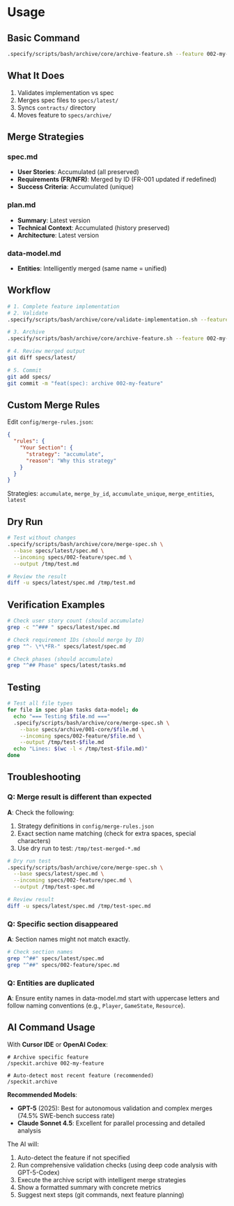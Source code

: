 # Usage

## Basic Command

```bash
.specify/scripts/bash/archive/core/archive-feature.sh --feature 002-my-feature
```

## What It Does

1. Validates implementation vs spec
2. Merges spec files to `specs/latest/`
3. Syncs `contracts/` directory
4. Moves feature to `specs/archive/`

## Merge Strategies

### spec.md

- **User Stories**: Accumulated (all preserved)
- **Requirements (FR/NFR)**: Merged by ID (FR-001 updated if redefined)
- **Success Criteria**: Accumulated (unique)

### plan.md

- **Summary**: Latest version
- **Technical Context**: Accumulated (history preserved)
- **Architecture**: Latest version

### data-model.md

- **Entities**: Intelligently merged (same name = unified)

## Workflow

```bash
# 1. Complete feature implementation
# 2. Validate
.specify/scripts/bash/archive/core/validate-implementation.sh --feature 002-my-feature

# 3. Archive
.specify/scripts/bash/archive/core/archive-feature.sh --feature 002-my-feature

# 4. Review merged output
git diff specs/latest/

# 5. Commit
git add specs/
git commit -m "feat(spec): archive 002-my-feature"
```

## Custom Merge Rules

Edit `config/merge-rules.json`:

```json
{
  "rules": {
    "Your Section": {
      "strategy": "accumulate",
      "reason": "Why this strategy"
    }
  }
}
```

Strategies: `accumulate`, `merge_by_id`, `accumulate_unique`, `merge_entities`, `latest`

## Dry Run

```bash
# Test without changes
.specify/scripts/bash/archive/core/merge-spec.sh \
  --base specs/latest/spec.md \
  --incoming specs/002-feature/spec.md \
  --output /tmp/test.md

# Review the result
diff -u specs/latest/spec.md /tmp/test.md
```

## Verification Examples

```bash
# Check user story count (should accumulate)
grep -c "^### " specs/latest/spec.md

# Check requirement IDs (should merge by ID)
grep "^- \*\*FR-" specs/latest/spec.md

# Check phases (should accumulate)
grep "^## Phase" specs/latest/tasks.md
```

## Testing

```bash
# Test all file types
for file in spec plan tasks data-model; do
  echo "=== Testing $file.md ==="
  .specify/scripts/bash/archive/core/merge-spec.sh \
    --base specs/archive/001-core/$file.md \
    --incoming specs/002-feature/$file.md \
    --output /tmp/test-$file.md
  echo "Lines: $(wc -l < /tmp/test-$file.md)"
done
```

## Troubleshooting

### Q: Merge result is different than expected

**A**: Check the following:

1. Strategy definitions in `config/merge-rules.json`
2. Exact section name matching (check for extra spaces, special characters)
3. Use dry run to test: `/tmp/test-merged-*.md`

```bash
# Dry run test
.specify/scripts/bash/archive/core/merge-spec.sh \
  --base specs/latest/spec.md \
  --incoming specs/002-feature/spec.md \
  --output /tmp/test-spec.md

# Review result
diff -u specs/latest/spec.md /tmp/test-spec.md
```

### Q: Specific section disappeared

**A**: Section names might not match exactly.

```bash
# Check section names
grep "^##" specs/latest/spec.md
grep "^##" specs/002-feature/spec.md
```

### Q: Entities are duplicated

**A**: Ensure entity names in data-model.md start with uppercase letters and follow naming conventions (e.g., `Player`, `GameState`, `Resource`).

## AI Command Usage

With **Cursor IDE** or **OpenAI Codex**:

```
# Archive specific feature
/speckit.archive 002-my-feature

# Auto-detect most recent feature (recommended)
/speckit.archive
```

**Recommended Models**:
- **GPT-5** (2025): Best for autonomous validation and complex merges (74.5% SWE-bench success rate)
- **Claude Sonnet 4.5**: Excellent for parallel processing and detailed analysis

The AI will:
1. Auto-detect the feature if not specified
2. Run comprehensive validation checks (using deep code analysis with GPT-5-Codex)
3. Execute the archive script with intelligent merge strategies
4. Show a formatted summary with concrete metrics
5. Suggest next steps (git commands, next feature planning)
